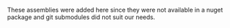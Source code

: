 These assemblies were added here since they were not available in a nuget package and git submodules did not suit our needs.
